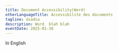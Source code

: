 ```yaml
---
title: Document Accessibility(Word)
otherLanguageTitle: Accessibilité des documents
tagline: dsadsa
description: Word  blah blah
eventDate: 2025-01-30
---
```

In English
